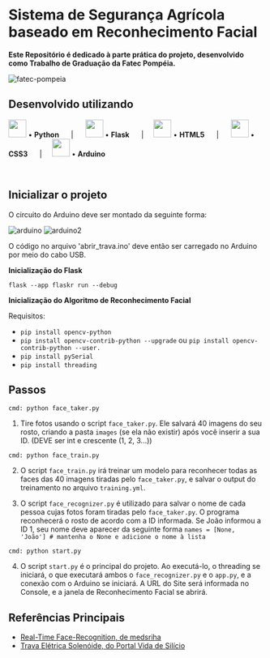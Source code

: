 # Sistema de Segurança Agrícola baseado em Reconhecimento Facial
**Este Repositório é dedicado à parte prática do projeto, desenvolvido como Trabalho de Graduação da Fatec Pompéia.**

![fatec-pompeia](https://github.com/felipeferrari22/reconhecimento-facial-arduino/assets/78982963/1fb63e74-6dab-411c-98c0-785c219468d0)
## Desenvolvido utilizando
<img src="https://cdn.jsdelivr.net/gh/devicons/devicon/icons/python/python-original.svg" height="35px">  •  **Python** &nbsp;&nbsp;&nbsp;&nbsp; | &nbsp;&nbsp;&nbsp;&nbsp; <img src="https://cdn.jsdelivr.net/gh/devicons/devicon/icons/flask/flask-original.svg" height="35px">  •  **Flask** &nbsp;&nbsp;&nbsp;&nbsp; | &nbsp;&nbsp;&nbsp;&nbsp;<img src="https://cdn.jsdelivr.net/gh/devicons/devicon/icons/html5/html5-original.svg" height="35px">  •  **HTML5** &nbsp;&nbsp;&nbsp;&nbsp; | &nbsp;&nbsp;&nbsp;&nbsp; <img src="https://cdn.jsdelivr.net/gh/devicons/devicon/icons/css3/css3-original.svg" height="35px"> • **CSS3** &nbsp;&nbsp;&nbsp;&nbsp; | &nbsp;&nbsp;&nbsp;&nbsp;<img src="https://cdn.jsdelivr.net/gh/devicons/devicon/icons/arduino/arduino-original.svg" height="35px"> • **Arduino** &nbsp;&nbsp;&nbsp;&nbsp;

<br>

## Inicializar o projeto
O circuito do Arduino deve ser montado da seguinte forma: 

![arduino](https://github.com/felipeferrari22/reconhecimento-facial-arduino/assets/78982963/46a2799f-668b-452a-9cda-9f0c178729a8)    ![arduino2](https://github.com/felipeferrari22/reconhecimento-facial-arduino/assets/78982963/7f73a047-eaa8-4821-9cc6-cc02a8a90bb0)

O código no arquivo 'abrir_trava.ino' deve então ser carregado no Arduino por meio do cabo USB.

<strong>Inicialização do Flask</strong>

`flask --app flaskr run --debug`

<strong>Inicialização do Algoritmo de Reconhecimento Facial</strong>

Requisitos:
- `pip install opencv-python`
- `pip install opencv-contrib-python --upgrade` ou `pip install opencv-contrib-python --user.`
- `pip install pySerial`
- `pip install threading`

## Passos
`cmd: python face_taker.py`
1) Tire fotos usando o script `face_taker.py`. Ele salvará 40 imagens do seu rosto, criando a pasta `images` (se ela não existir) após você inserir a sua ID. (DEVE ser int e crescente (1, 2, 3...))

`cmd: python face_train.py`

2) O script `face_train.py` irá treinar um modelo para reconhecer todas as faces das 40 imagens tiradas pelo `face_taker.py`, e salvar o output do treinamento no arquivo `training.yml`.

3) O script `face_recognizer.py` é utilizado para salvar o nome de cada pessoa cujas fotos foram tiradas pelo `face_taker.py`. O programa reconhecerá o rosto de acordo com a ID informada. Se João informou a ID 1, seu nome deve aparecer da seguinte forma `names = [None, 'João'] # mantenha o None e adicione o nome à lista`

`cmd: python start.py`

4) O script `start.py` é o principal do projeto. Ao executá-lo, o threading se iniciará, o que executará ambos o `face_recognizer.py` e o `app.py`, e a conexão com o Arduino se iniciará. A URL do Site será informada no Console, e a janela de Reconhecimento Facial se abrirá.

## Referências Principais
- [Real-Time Face-Recognition, de medsriha](https://github.com/medsriha/real-time-face-recognition/)
- [Trava Elétrica Solenóide, do Portal Vida de Silício](https://portal.vidadesilicio.com.br/trava-eletrica-solenoide/) 
